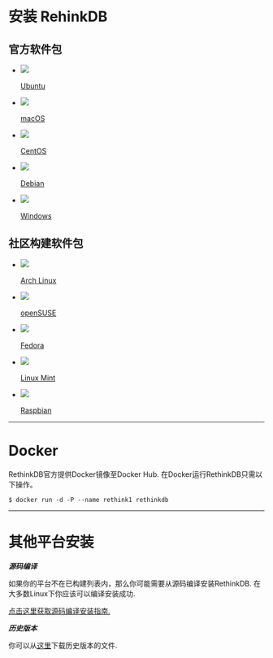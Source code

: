 # 安装 RehinkDB

<section class="supported-platforms">
    <section class="platform-category">
        <h2>官方软件包</h2>
        <ul class="platform-buttons">
            <li>
                <a href="https://www.rethinkdb.com/docs/install/ubuntu/">
                    <img src="/DocsPages/images/system-icons/ubuntu.png">
                    <p class="name">Ubuntu</p>
                </a>
            </li>
            <li>
                <a href="https://www.rethinkdb.com/docs/install/osx/">
                    <img src="/DocsPages/images/system-icons/osx.png">
                    <p class="name">macOS</p>
                </a>
            </li>
            <li>
                <a href="https://www.rethinkdb.com/docs/install/centos/">
                    <img src="/DocsPages/images/system-icons/centos.png">
                    <p class="name">CentOS</p>
                </a>
            </li>
            <li>
                <a href="https://www.rethinkdb.com/docs/install/debian/">
                    <img src="/DocsPages/images/system-icons/debian.png">
                    <p class="name">Debian</p>
                </a>
            </li>
            <li>
                <a href="https://www.rethinkdb.com/docs/install/windows/">
                    <img src="/DocsPages/images/system-icons/windows.png">
                    <p class="name">Windows</p>
                </a>
            </li>
        </ul>
    </section>
    <section class="platform-category">
        <h2>社区构建软件包</h2>
        <ul class="platform-buttons">
            <li>
                <a href="https://www.rethinkdb.com/docs/install/arch/arch/">
                    <img src="/DocsPages/images/system-icons/arch.png">
                    <p class="name">Arch Linux</p>
                </a>
            </li>
            <li>
                <a href="https://www.rethinkdb.com/docs/install/opensuse/">
                    <img src="/DocsPages/images/system-icons/opensuse.png">
                    <p class="name">openSUSE</p>
                </a>
            </li>
            <li>
                <a href="https://www.rethinkdb.com/docs/install/fedora/">
                    <img src="/DocsPages/images/system-icons/fedora.png">
                    <p class="name">Fedora</p>
                </a>
            </li>
            <li>
                <a href="https://www.rethinkdb.com/docs/install/mint/">
                    <img src="/DocsPages/images/system-icons/mint.png">
                    <p class="name">Linux Mint</p>
                </a>
            </li>
            <li>
                <a href="https://www.rethinkdb.com/docs/install/raspbian/">
                    <img src="/DocsPages/images/system-icons/raspbian.png">
                    <p class="name">Raspbian</p>
                </a>
            </li>
        </ul>
    </section>
</section>

---

# Docker

RethinkDB官方提供Docker镜像至Docker Hub. 在Docker运行RethinkDB只需以下操作。
```
$ docker run -d -P --name rethink1 rethinkdb
```

---

# 其他平台安装

___源码编译___

如果你的平台不在已构建列表内，那么你可能需要从源码编译安装RethinkDB. 
在大多数Linux下你应该可以编译安装成功. 

[点击这里获取源码编译安装指南.](/#/Docs/install/source)


___历史版本___

你可以从[这里](https://download.rethinkdb.com/)下载历史版本的文件.
